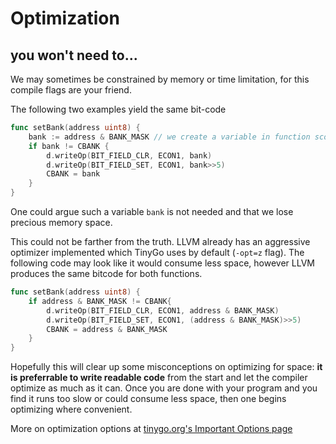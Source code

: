 # Optimization
you won't need to...
---

We may sometimes be constrained by memory or time limitation, for this compile flags are your friend. 

The following two examples yield the same bit-code

```go
func setBank(address uint8) {
    bank := address & BANK_MASK // we create a variable in function scope
	if bank != CBANK {
		d.writeOp(BIT_FIELD_CLR, ECON1, bank)
		d.writeOp(BIT_FIELD_SET, ECON1, bank>>5)
		CBANK = bank
	}
}
```
One could argue such a variable `bank` is not needed and that we lose precious memory space. 

This could not be farther from the truth. LLVM already has an aggressive optimizer implemented which TinyGo 
uses by default (`-opt=z` flag). The following code may look like it would consume less space, however LLVM produces
the same bitcode for both functions.

```go
func setBank(address uint8) {
	if address & BANK_MASK != CBANK{
		d.writeOp(BIT_FIELD_CLR, ECON1, address & BANK_MASK)
		d.writeOp(BIT_FIELD_SET, ECON1, (address & BANK_MASK)>>5)
		CBANK = address & BANK_MASK
	}
}
```

Hopefully this will clear up some misconceptions on optimizing for space: **it is preferrable
to write readable code** from the start and let the compiler optimize as much as it can. Once
you are done with your program and you find it runs too slow or could consume less space, then one begins optimizing where convenient.

More on optimization options at [tinygo.org's Important Options page](https://tinygo.org/docs/reference/usage/important-options/)
